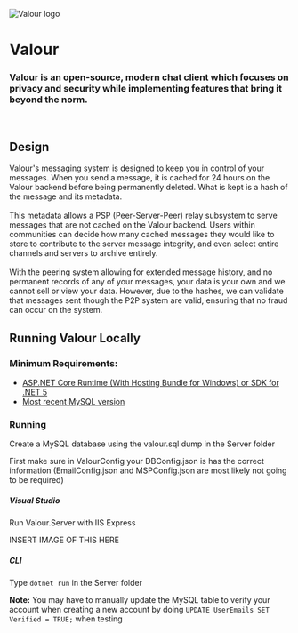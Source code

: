 ![Valour logo](Valour/Client/wwwroot/favicon.ico)

# Valour

### Valour is an open-source, modern chat client which focuses on privacy and security while implementing features that bring it beyond the norm.
<br/>

## Design

Valour's messaging system is designed to keep you in control of your messages. When you send a message, it is cached for 24 hours on the Valour backend before being permanently deleted. What is kept is a hash of the message and its metadata.
<br/><br/>
This metadata allows a PSP (Peer-Server-Peer) relay subsystem to serve messages that are not cached on the Valour backend. Users within communities can decide how many cached messages they would like to store to contribute to the server message integrity, and even select entire channels and servers to archive entirely.
<br/><br/>
With the peering system allowing for extended message history, and no permanent records of any of your messages, your data is your own and we cannot sell or view your data. However, due to the hashes, we can validate that messages sent though the P2P system are valid, ensuring that no fraud can occur on the system.

## Running Valour Locally

### Minimum Requirements:

- [ASP.NET Core Runtime (With Hosting Bundle for Windows) or SDK for .NET 5](https://dotnet.microsoft.com/download/dotnet/5.0)
- [Most recent MySQL version](https://dev.mysql.com/downloads/)

### Running

Create a MySQL database using the valour.sql dump in the Server folder

First make sure in ValourConfig your DBConfig.json is has the correct information (EmailConfig.json and MSPConfig.json are most likely not going to be required)

##### Visual Studio

Run Valour.Server with IIS Express

INSERT IMAGE OF THIS HERE

##### CLI

Type `dotnet run` in the Server folder

**Note:** You may have to manually update the MySQL table to verify your account when creating a new account by doing `UPDATE UserEmails SET Verified = TRUE;` when testing
